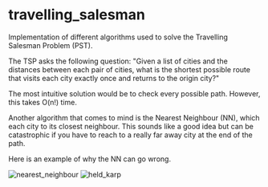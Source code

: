 # travelling_salesman

Implementation of different algorithms used to solve the Travelling Salesman Problem (PST).

The TSP asks the following question: "Given a list of cities and the distances between each pair of cities, what is the shortest possible route that visits each city exactly once and returns to the origin city?" 

The most intuitive solution would be to check every possible path. However, this takes O(n!) time.

Another algorithm that comes to mind is the Nearest Neighbour (NN), which each city to its closest neighbour. This sounds like a good idea but can be catastrophic if you have to reach to a really far away city at the end of the path.

Here is an example of why the NN can go wrong. 

![nearest_neighbour](https://user-images.githubusercontent.com/20355467/91210591-64c97b00-e705-11ea-81bf-6d461f22a7ed.png)
![held_karp](https://user-images.githubusercontent.com/20355467/91210698-8591d080-e705-11ea-93ba-9a087eeb2b41.png)
